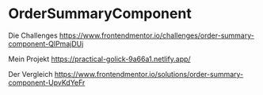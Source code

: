 ﻿# OrderSummaryComponent

Die Challenges 
https://www.frontendmentor.io/challenges/order-summary-component-QlPmajDUj 

Mein Projekt 
https://practical-golick-9a66a1.netlify.app/

Der Vergleich
https://www.frontendmentor.io/solutions/order-summary-component-UpvKdYeFr
